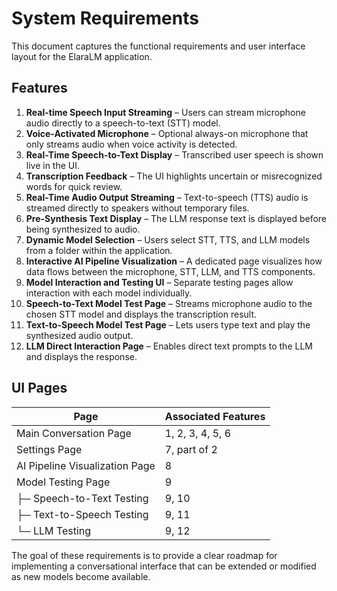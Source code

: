 # System Requirements

This document captures the functional requirements and user interface layout for the ElaraLM application.

## Features

1. **Real-time Speech Input Streaming** – Users can stream microphone audio directly to a speech-to-text (STT) model.
2. **Voice-Activated Microphone** – Optional always-on microphone that only streams audio when voice activity is detected.
3. **Real-Time Speech-to-Text Display** – Transcribed user speech is shown live in the UI.
4. **Transcription Feedback** – The UI highlights uncertain or misrecognized words for quick review.
5. **Real-Time Audio Output Streaming** – Text-to-speech (TTS) audio is streamed directly to speakers without temporary files.
6. **Pre-Synthesis Text Display** – The LLM response text is displayed before being synthesized to audio.
7. **Dynamic Model Selection** – Users select STT, TTS, and LLM models from a folder within the application.
8. **Interactive AI Pipeline Visualization** – A dedicated page visualizes how data flows between the microphone, STT, LLM, and TTS components.
9. **Model Interaction and Testing UI** – Separate testing pages allow interaction with each model individually.
10. **Speech-to-Text Model Test Page** – Streams microphone audio to the chosen STT model and displays the transcription result.
11. **Text-to-Speech Model Test Page** – Lets users type text and play the synthesized audio output.
12. **LLM Direct Interaction Page** – Enables direct text prompts to the LLM and displays the response.

## UI Pages

| Page | Associated Features |
| --- | --- |
| Main Conversation Page | 1, 2, 3, 4, 5, 6 |
| Settings Page | 7, part of 2 |
| AI Pipeline Visualization Page | 8 |
| Model Testing Page | 9 |
| ├─ Speech-to-Text Testing | 9, 10 |
| ├─ Text-to-Speech Testing | 9, 11 |
| └─ LLM Testing | 9, 12 |

The goal of these requirements is to provide a clear roadmap for implementing a conversational interface that can be extended or modified as new models become available.
